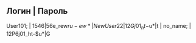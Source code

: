 Логин     | Пароль             
-------------------------------
User101;  | 1546|56e_rew$ru-ew*
          |
NewUser22 | 12Gj01_ht-$u*|t
          |
no_name;  | 12P6j01_ht-$u*|G